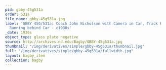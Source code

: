 ```yaml
---
pid: gbby-45g531a
order: 531a
file_name: gbby-45g531a.jpg
label: 'GBBY 45G/531a: Coach John Nicholson with Camera in Car, Track Practice - Player
  Running behind Car - c1930s'
_date: 1930s
object_type: glass plate negative
source: http://archives.nd.edu/Bagby/GBBY-45g531a.jpg
thumbnail: "/img/derivatives/simple/gbby-45g531a/thumbnail.jpg"
full: "/img/derivatives/simple/gbby-45g531a/fullwidth.jpg"
layout: bagby_item
collection: bagby
---
```

